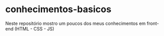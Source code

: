 # conhecimentos-basicos
Neste repositório mostro um poucos dos meus conhecimentos em front-end (HTML - CSS - JS)
